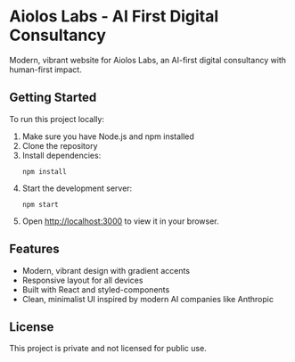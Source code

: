 # Aiolos Labs - AI First Digital Consultancy

Modern, vibrant website for Aiolos Labs, an AI-first digital consultancy with human-first impact.

## Getting Started

To run this project locally:

1. Make sure you have Node.js and npm installed
2. Clone the repository
3. Install dependencies:
   ```
   npm install
   ```
4. Start the development server:
   ```
   npm start
   ```
5. Open [http://localhost:3000](http://localhost:3000) to view it in your browser.

## Features

- Modern, vibrant design with gradient accents
- Responsive layout for all devices
- Built with React and styled-components
- Clean, minimalist UI inspired by modern AI companies like Anthropic

## License

This project is private and not licensed for public use. 